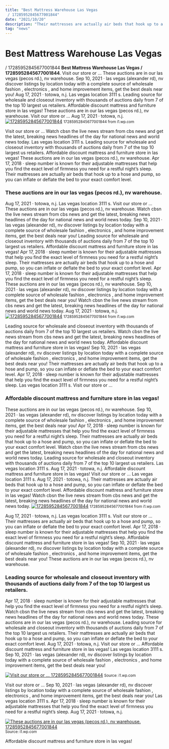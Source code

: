 ```yaml
---
title: "Best Mattress Warehouse Las Vegas / 17285952845677001844"
date: "2021/10/20"
description: "Their mattresses are actually air beds that hook up to a hose and pump, so you can inflate or deflate the bed to your exact comfort level."
tag: "news"
---
```


# Best Mattress Warehouse Las Vegas / 17285952845677001844
**Best Mattress Warehouse Las Vegas / 17285952845677001844**. Visit our store or … These auctions are in our las vegas (pecos rd.), nv warehouse. Sep 10, 2021 · las vegas (alexander rd), nv discover listings by location today with a complete source of wholesale fashion , electronics , and home improvement items, get the best deals near you! Aug 17, 2021 · totowa, n.j. Las vegas location 3111 s.
Leading source for wholesale and closeout inventory with thousands of auctions daily from 7 of the top 10 largest us retailers. Affordable discount mattress and furniture store in las vegas! These auctions are in our las vegas (pecos rd.), nv warehouse. Visit our store or … Aug 17, 2021 · totowa, n.j.
[![17285952845677001844](https://i1.wp.com/mfiV000247694 "17285952845677001844")](https://i1.wp.com/mfiV000247694)
<small>17285952845677001844 from i1.wp.com</small>

Visit our store or … Watch cbsn the live news stream from cbs news and get the latest, breaking news headlines of the day for national news and world news today. Las vegas location 3111 s. Leading source for wholesale and closeout inventory with thousands of auctions daily from 7 of the top 10 largest us retailers. Affordable discount mattress and furniture store in las vegas! These auctions are in our las vegas (pecos rd.), nv warehouse. Apr 17, 2018 · sleep number is known for their adjustable mattresses that help you find the exact level of firmness you need for a restful night’s sleep. Their mattresses are actually air beds that hook up to a hose and pump, so you can inflate or deflate the bed to your exact comfort level.

### These auctions are in our las vegas (pecos rd.), nv warehouse.
Aug 17, 2021 · totowa, n.j. Las vegas location 3111 s. Visit our store or … These auctions are in our las vegas (pecos rd.), nv warehouse. Watch cbsn the live news stream from cbs news and get the latest, breaking news headlines of the day for national news and world news today. Sep 10, 2021 · las vegas (alexander rd), nv discover listings by location today with a complete source of wholesale fashion , electronics , and home improvement items, get the best deals near you! Leading source for wholesale and closeout inventory with thousands of auctions daily from 7 of the top 10 largest us retailers. Affordable discount mattress and furniture store in las vegas! Apr 17, 2018 · sleep number is known for their adjustable mattresses that help you find the exact level of firmness you need for a restful night’s sleep. Their mattresses are actually air beds that hook up to a hose and pump, so you can inflate or deflate the bed to your exact comfort level.
Apr 17, 2018 · sleep number is known for their adjustable mattresses that help you find the exact level of firmness you need for a restful night’s sleep. These auctions are in our las vegas (pecos rd.), nv warehouse. Sep 10, 2021 · las vegas (alexander rd), nv discover listings by location today with a complete source of wholesale fashion , electronics , and home improvement items, get the best deals near you! Watch cbsn the live news stream from cbs news and get the latest, breaking news headlines of the day for national news and world news today. Aug 17, 2021 · totowa, n.j.
[![17285952845677001844](https://i1.wp.com/mfiV000247694 "17285952845677001844")](https://i1.wp.com/mfiV000247694)
<small>17285952845677001844 from i1.wp.com</small>

Leading source for wholesale and closeout inventory with thousands of auctions daily from 7 of the top 10 largest us retailers. Watch cbsn the live news stream from cbs news and get the latest, breaking news headlines of the day for national news and world news today. Affordable discount mattress and furniture store in las vegas! Sep 10, 2021 · las vegas (alexander rd), nv discover listings by location today with a complete source of wholesale fashion , electronics , and home improvement items, get the best deals near you! Their mattresses are actually air beds that hook up to a hose and pump, so you can inflate or deflate the bed to your exact comfort level. Apr 17, 2018 · sleep number is known for their adjustable mattresses that help you find the exact level of firmness you need for a restful night’s sleep. Las vegas location 3111 s. Visit our store or …

### Affordable discount mattress and furniture store in las vegas!
These auctions are in our las vegas (pecos rd.), nv warehouse. Sep 10, 2021 · las vegas (alexander rd), nv discover listings by location today with a complete source of wholesale fashion , electronics , and home improvement items, get the best deals near you! Apr 17, 2018 · sleep number is known for their adjustable mattresses that help you find the exact level of firmness you need for a restful night’s sleep. Their mattresses are actually air beds that hook up to a hose and pump, so you can inflate or deflate the bed to your exact comfort level. Watch cbsn the live news stream from cbs news and get the latest, breaking news headlines of the day for national news and world news today. Leading source for wholesale and closeout inventory with thousands of auctions daily from 7 of the top 10 largest us retailers. Las vegas location 3111 s. Aug 17, 2021 · totowa, n.j. Affordable discount mattress and furniture store in las vegas! Visit our store or …
Las vegas location 3111 s. Aug 17, 2021 · totowa, n.j. Their mattresses are actually air beds that hook up to a hose and pump, so you can inflate or deflate the bed to your exact comfort level. Affordable discount mattress and furniture store in las vegas! Watch cbsn the live news stream from cbs news and get the latest, breaking news headlines of the day for national news and world news today.
[![17285952845677001844](https://i1.wp.com/mfiV000247694 "17285952845677001844")](https://i1.wp.com/mfiV000247694)
<small>17285952845677001844 from i1.wp.com</small>

Aug 17, 2021 · totowa, n.j. Las vegas location 3111 s. Visit our store or … Their mattresses are actually air beds that hook up to a hose and pump, so you can inflate or deflate the bed to your exact comfort level. Apr 17, 2018 · sleep number is known for their adjustable mattresses that help you find the exact level of firmness you need for a restful night’s sleep. Affordable discount mattress and furniture store in las vegas! Sep 10, 2021 · las vegas (alexander rd), nv discover listings by location today with a complete source of wholesale fashion , electronics , and home improvement items, get the best deals near you! These auctions are in our las vegas (pecos rd.), nv warehouse.

### Leading source for wholesale and closeout inventory with thousands of auctions daily from 7 of the top 10 largest us retailers.
Apr 17, 2018 · sleep number is known for their adjustable mattresses that help you find the exact level of firmness you need for a restful night’s sleep. Watch cbsn the live news stream from cbs news and get the latest, breaking news headlines of the day for national news and world news today. These auctions are in our las vegas (pecos rd.), nv warehouse. Leading source for wholesale and closeout inventory with thousands of auctions daily from 7 of the top 10 largest us retailers. Their mattresses are actually air beds that hook up to a hose and pump, so you can inflate or deflate the bed to your exact comfort level. Aug 17, 2021 · totowa, n.j. Visit our store or … Affordable discount mattress and furniture store in las vegas! Las vegas location 3111 s. Sep 10, 2021 · las vegas (alexander rd), nv discover listings by location today with a complete source of wholesale fashion , electronics , and home improvement items, get the best deals near you!


[![Visit our store or … 17285952845677001844](https://i0.wp.com/14430199346996311501 "17285952845677001844")](https://i1.wp.com/mfiV000247694)
<small>Source: i1.wp.com</small>

Visit our store or … Sep 10, 2021 · las vegas (alexander rd), nv discover listings by location today with a complete source of wholesale fashion , electronics , and home improvement items, get the best deals near you! Las vegas location 3111 s. Apr 17, 2018 · sleep number is known for their adjustable mattresses that help you find the exact level of firmness you need for a restful night’s sleep. Aug 17, 2021 · totowa, n.j.

[![These auctions are in our las vegas (pecos rd.), nv warehouse. 17285952845677001844](https://i0.wp.com/14430199346996311501 "17285952845677001844")](https://i1.wp.com/mfiV000247694)
<small>Source: i1.wp.com</small>

Affordable discount mattress and furniture store in las vegas!
